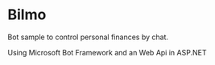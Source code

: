 # Bilmo
Bot sample to control personal finances by chat.

Using Microsoft Bot Framework and an Web Api in ASP.NET
